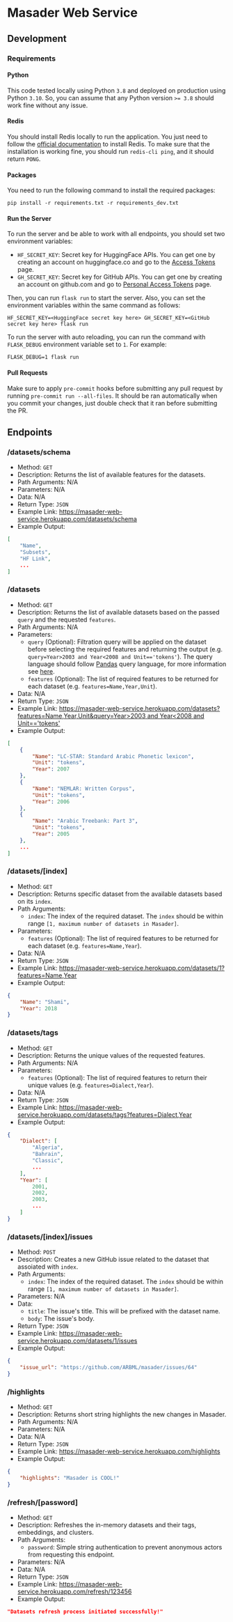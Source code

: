 # Masader Web Service

## Development

### Requirements

#### Python

This code tested locally using Python `3.8` and deployed on production using Python `3.10`. So, you can assume that any Python version `>= 3.8` should work fine without any issue.

#### Redis

You should install Redis locally to run the application. You just need to follow the [official documentation](https://redis.io/docs/getting-started/installation) to install Redis. To make sure that the installation is working fine, you should run `redis-cli ping`, and it should return `PONG`.

#### Packages

You need to run the following command to install the required packages:

```
pip install -r requirements.txt -r requirements_dev.txt
```

#### Run the Server

To run the server and be able to work with all endpoints, you should set two environment variables:
- `HF_SECRET_KEY`: Secret key for HuggingFace APIs. You can get one by creating an account on huggingface.co and go to the [Access Tokens](https://huggingface.co/settings/tokens) page.
- `GH_SECRET_KEY`: Secret key for GitHub APIs. You can get one by creating an account on github.com and go to [Personal Access Tokens](https://github.com/settings/tokens) page.

Then, you can run `flask run` to start the server. Also, you can set the environment variables within the same command as follows:

```
HF_SECRET_KEY=<HuggingFace secret key here> GH_SECRET_KEY=<GitHub secret key here> flask run
```

To run the server with auto reloading, you can run the command with `FLASK_DEBUG` environment variable set to `1`. For example:

```
FLASK_DEBUG=1 flask run
```

#### Pull Requests

Make sure to apply `pre-commit` hooks before submitting any pull request by running `pre-commit run --all-files`. It should be ran automatically when you commit your changes, just double check that it ran before submitting the PR.

## Endpoints

### /datasets/schema

- Method: `GET`
- Description: Returns the list of available features for the datasets.
- Path Arguments: N/A
- Parameters: N/A
- Data: N/A
- Return Type: `JSON`
- Example Link: https://masader-web-service.herokuapp.com/datasets/schema
- Example Output:

```json
[
    "Name",
    "Subsets",
    "HF Link",
    ...
]
```

### /datasets

- Method: `GET`
- Description: Returns the list of available datasets based on the passed `query` and the requested `features`.
- Path Arguments: N/A
- Parameters:
  - `query` (Optional): Filtration query will be applied on the dataset before selecting the required features and returning the output (e.g. `query=Year>2003 and Year<2008 and Unit=='tokens'`). The query language should follow [Pandas](https://pandas.pydata.org) query language, for more information see [here](https://pandas.pydata.org/docs/reference/api/pandas.DataFrame.query.html).
  - `features` (Optional): The list of required features to be returned for each dataset (e.g. `features=Name,Year,Unit`).
- Data: N/A
- Return Type: `JSON`
- Example Link: [https://masader-web-service.herokuapp.com/datasets?features=Name,Year,Unit&query=Year>2003 and Year<2008 and Unit=='tokens'](https://masader-web-service.herokuapp.com/datasets?features=Name,Year,Unit&query=Year>2003%20and%20Year<2008%20and%20Unit=='tokens')
- Example Output:

```json
[
    {
        "Name": "LC-STAR: Standard Arabic Phonetic lexicon",
        "Unit": "tokens",
        "Year": 2007
    },
    {
        "Name": "NEMLAR: Written Corpus",
        "Unit": "tokens",
        "Year": 2006
    },
    {
        "Name": "Arabic Treebank: Part 3",
        "Unit": "tokens",
        "Year": 2005
    },
    ...
]
```

### /datasets/[index]

- Method: `GET`
- Description: Returns specific dataset from the available datasets based on its `index`.
- Path Arguments:
  - `index`: The index of the required dataset. The `index` should be within range `[1, maximum number of datasets in Masader]`.
- Parameters:
  - `features` (Optional): The list of required features to be returned for each dataset (e.g. `features=Name,Year`).
- Data: N/A
- Return Type: `JSON`
- Example Link: https://masader-web-service.herokuapp.com/datasets/1?features=Name,Year
- Example Output:

```json
{
    "Name": "Shami",
    "Year": 2018
}
```

### /datasets/tags

- Method: `GET`
- Description: Returns the unique values of the requested features.
- Path Arguments: N/A
- Parameters:
  - `features` (Optional): The list of required features to return their unique values (e.g. `features=Dialect,Year`).
- Data: N/A
- Return Type: `JSON`
- Example Link: https://masader-web-service.herokuapp.com/datasets/tags?features=Dialect,Year
- Example Output:

```json
{
    "Dialect": [
        "Algeria",
        "Bahrain",
        "Classic",
        ...
    ],
    "Year": [
        2001,
        2002,
        2003,
        ...
    ]
}
```

### /datasets/[index]/issues

- Method: `POST`
- Description: Creates a new GitHub issue related to the dataset that assoiated with `index`.
- Path Arguments:
  - `index`: The index of the required dataset. The `index` should be within range `[1, maximum number of datasets in Masader]`.
- Parameters: N/A
- Data:
  - `title`: The issue's title. This will be prefixed with the dataset name.
  - `body`: The issue's body.
- Return Type: `JSON`
- Example Link: https://masader-web-service.herokuapp.com/datasets/1/issues
- Example Output:

```json
{
    "issue_url": "https://github.com/ARBML/masader/issues/64"
}
```

### /highlights

- Method: `GET`
- Description: Returns short string highlights the new changes in Masader.
- Path Arguments: N/A
- Parameters: N/A
- Data: N/A
- Return Type: `JSON`
- Example Link: https://masader-web-service.herokuapp.com/highlights
- Example Output:

```json
{
    "highlights": "Masader is COOL!"
}
```

### /refresh/[password]

- Method: `GET`
- Description: Refreshes the in-memory datasets and their tags, embeddings, and clusters.
- Path Arguments:
  - `password`: Simple string authentication to prevent anonymous actors from requesting this endpoint.
- Parameters: N/A
- Data: N/A
- Return Type: `JSON`
- Example Link: https://masader-web-service.herokuapp.com/refresh/123456
- Example Output:

```json
"Datasets refresh process initiated successfully!"
```
